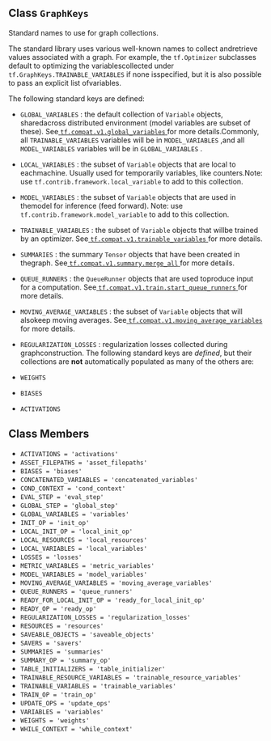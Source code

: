

## Class  `GraphKeys` 
Standard names to use for graph collections.

The standard library uses various well-known names to collect andretrieve values associated with a graph. For example, the `tf.Optimizer`  subclasses default to optimizing the variablescollected under  `tf.GraphKeys.TRAINABLE_VARIABLES`  if none isspecified, but it is also possible to pass an explicit list ofvariables.

The following standard keys are defined:

-  `GLOBAL_VARIABLES` : the default collection of  `Variable`  objects, sharedacross distributed environment (model variables are subset of these). See[ `tf.compat.v1.global_variables` ](https://tensorflow.google.cn/api_docs/python/tf/compat/v1/global_variables)for more details.Commonly, all  `TRAINABLE_VARIABLES`  variables will be in  `MODEL_VARIABLES` ,and all  `MODEL_VARIABLES`  variables will be in  `GLOBAL_VARIABLES` .
-  `LOCAL_VARIABLES` : the subset of  `Variable`  objects that are local to eachmachine. Usually used for temporarily variables, like counters.Note: use  `tf.contrib.framework.local_variable`  to add to this collection.
-  `MODEL_VARIABLES` : the subset of  `Variable`  objects that are used in themodel for inference (feed forward). Note: use `tf.contrib.framework.model_variable`  to add to this collection.
-  `TRAINABLE_VARIABLES` : the subset of  `Variable`  objects that willbe trained by an optimizer. See[ `tf.compat.v1.trainable_variables` ](https://tensorflow.google.cn/api_docs/python/tf/compat/v1/trainable_variables)for more details.
-  `SUMMARIES` : the summary  `Tensor`  objects that have been created in thegraph. See[ `tf.compat.v1.summary.merge_all` ](https://tensorflow.google.cn/api_docs/python/tf/compat/v1/summary/merge_all)for more details.
-  `QUEUE_RUNNERS` : the  `QueueRunner`  objects that are used toproduce input for a computation. See[ `tf.compat.v1.train.start_queue_runners` ](https://tensorflow.google.cn/api_docs/python/tf/compat/v1/train/start_queue_runners)for more details.
-  `MOVING_AVERAGE_VARIABLES` : the subset of  `Variable`  objects that will alsokeep moving averages.  See[ `tf.compat.v1.moving_average_variables` ](https://tensorflow.google.cn/api_docs/python/tf/compat/v1/moving_average_variables)for more details.
-  `REGULARIZATION_LOSSES` : regularization losses collected during graphconstruction.
The following standard keys are *defined*, but their collections are **not** automatically populated as many of the others are:

-  `WEIGHTS` 
-  `BIASES` 
-  `ACTIVATIONS` 


## Class Members
-  `ACTIVATIONS = 'activations'`  []()
-  `ASSET_FILEPATHS = 'asset_filepaths'`  []()
-  `BIASES = 'biases'`  []()
-  `CONCATENATED_VARIABLES = 'concatenated_variables'`  []()
-  `COND_CONTEXT = 'cond_context'`  []()
-  `EVAL_STEP = 'eval_step'`  []()
-  `GLOBAL_STEP = 'global_step'`  []()
-  `GLOBAL_VARIABLES = 'variables'`  []()
-  `INIT_OP = 'init_op'`  []()
-  `LOCAL_INIT_OP = 'local_init_op'`  []()
-  `LOCAL_RESOURCES = 'local_resources'`  []()
-  `LOCAL_VARIABLES = 'local_variables'`  []()
-  `LOSSES = 'losses'`  []()
-  `METRIC_VARIABLES = 'metric_variables'`  []()
-  `MODEL_VARIABLES = 'model_variables'`  []()
-  `MOVING_AVERAGE_VARIABLES = 'moving_average_variables'`  []()
-  `QUEUE_RUNNERS = 'queue_runners'`  []()
-  `READY_FOR_LOCAL_INIT_OP = 'ready_for_local_init_op'`  []()
-  `READY_OP = 'ready_op'`  []()
-  `REGULARIZATION_LOSSES = 'regularization_losses'`  []()
-  `RESOURCES = 'resources'`  []()
-  `SAVEABLE_OBJECTS = 'saveable_objects'`  []()
-  `SAVERS = 'savers'`  []()
-  `SUMMARIES = 'summaries'`  []()
-  `SUMMARY_OP = 'summary_op'`  []()
-  `TABLE_INITIALIZERS = 'table_initializer'`  []()
-  `TRAINABLE_RESOURCE_VARIABLES = 'trainable_resource_variables'`  []()
-  `TRAINABLE_VARIABLES = 'trainable_variables'`  []()
-  `TRAIN_OP = 'train_op'`  []()
-  `UPDATE_OPS = 'update_ops'`  []()
-  `VARIABLES = 'variables'`  []()
-  `WEIGHTS = 'weights'`  []()
-  `WHILE_CONTEXT = 'while_context'`  []()
